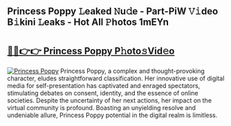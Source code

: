 ## Princess Poppy 𝙻eaked 𝙽u𝚍e - Part-PiW 𝚅𝚒deo B𝚒kini 𝙻eaks - Hot All 𝙿hotos 1mEYn

# <h2><a href="http://ld1o9io.urlbe.top/?page=Princess+Poppy">🔗🔗👉👉 Princess Poppy P𝚑oto𝚜Vid𝚎o</a></h2>

[![Princess Poppy](https://i.imgur.com/eBuTRDB.gif)](http://ld1o9io.urlbe.top/?page=Princess+Poppy)
Princess Poppy, a complex and thought-provoking character, eludes straightforward classification. Her innovative use of digital media for self-presentation has captivated and enraged spectators, stimulating debates on consent, identity, and the essence of online societies. Despite the uncertainty of her next actions, her impact on the virtual community is profound. Boasting an unyielding resolve and undeniable allure, Princess Poppy potential in the digital realm is limitless.

